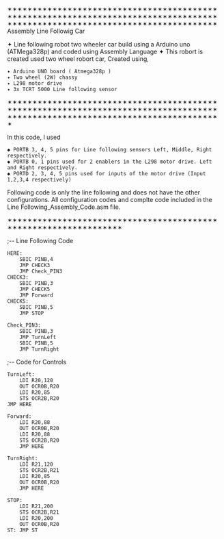 ✶✶✶✶✶✶✶✶✶✶✶✶✶✶✶✶✶✶✶✶✶✶✶✶✶✶✶✶✶✶✶✶✶✶✶✶✶✶✶✶✶✶✶✶✶✶✶✶✶✶✶✶✶✶✶✶✶✶✶✶✶✶✶✶✶✶✶✶✶✶✶✶✶✶✶✶✶✶✶✶✶✶✶✶✶✶✶✶✶✶✶✶✶✶✶✶✶✶✶✶✶✶✶✶✶✶✶✶✶✶✶✶✶✶✶✶✶✶✶✶✶✶✶✶✶✶
Assembly Line Followig Car

✦ Line following robot two wheeler car build using a Arduino uno (ATMega328p) and coded using Assembly Language
✦ This robort is created used two wheel robort car,
Created using,

	✦ Arduino UNO board ( Atmega328p )
	✦ Two wheel (2W) chassy
	✦ L298 motor drive
	✦ 3x TCRT 5000 Line following sensor
	
✶✶✶✶✶✶✶✶✶✶✶✶✶✶✶✶✶✶✶✶✶✶✶✶✶✶✶✶✶✶✶✶✶✶✶✶✶✶✶✶✶✶✶✶✶✶✶✶✶✶✶✶✶✶✶✶✶✶✶✶✶✶✶✶✶✶✶✶✶✶✶✶✶✶✶✶✶✶✶✶✶✶✶✶✶✶✶✶✶✶✶✶✶✶✶✶✶✶✶✶✶✶✶✶✶✶✶✶✶✶✶✶✶✶✶✶✶✶✶✶✶✶✶✶✶✶✶

In this code, I used 

	◆ PORTB 3, 4, 5 pins for Line following sensors Left, Middle, Right respectively.
	◆ PORTB 0, 1 pins used for 2 enablers in the L298 motor drive. Left and Right respectively.
	◆ PORTD 2, 3, 4, 5 pins used for inputs of the motor drive (Input 1,2,3,4 respectively)
	

Following code is only the line following and does not have the other configurations. All configuration codes and  complte code included in the Line Following_Assembly_Code.asm file.
	
✶✶✶✶✶✶✶✶✶✶✶✶✶✶✶✶✶✶✶✶✶✶✶✶✶✶✶✶✶✶✶✶✶✶✶✶✶✶✶✶✶✶✶✶✶✶✶✶✶✶✶✶✶✶✶✶✶✶✶✶✶✶✶✶✶
	
;-- Line Following Code
	
	HERE:
		SBIC PINB,4
		JMP CHECK3
		JMP Check_PIN3
	CHECK3: 
		SBIC PINB,3
		JMP CHECK5
		JMP Forward
	CHECK5:	
		SBIC PINB,5
		JMP STOP

	Check_PIN3:	
		SBIC PINB,3
		JMP TurnLeft
		SBIC PINB,5
		JMP TurnRight
;-- Code for Controls

	TurnLeft:
		LDI R20,120 
		OUT OCR0B,R20
		LDI R20,85 
		STS OCR2B,R20
	JMP HERE

	Forward:
		LDI R20,88 
		OUT OCR0B,R20
		LDI R20,88
		STS OCR2B,R20
		JMP HERE

	TurnRight:
		LDI R21,120 
		STS OCR2B,R21
		LDI R20,85 
		OUT OCR0B,R20
		JMP HERE
	
	STOP:
		LDI R21,200 
		STS OCR2B,R21
		LDI R20,200 
		OUT OCR0B,R20
	ST:	JMP ST
